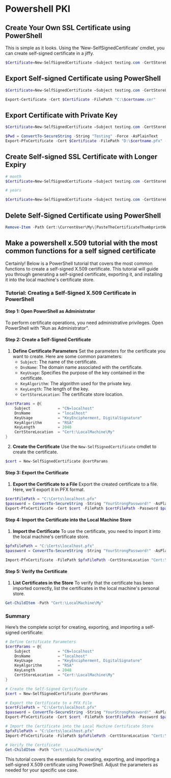 # Powershell PKI


## Create Your Own SSL Certificate using PowerShell

This is simple as it looks. Using the ‘New-SelfSignedCertificate’ cmdlet, you can create self-signed certificate in a jiffy.

```ps1
$Certificate=New-SelfSignedCertificate –Subject testing.com -CertStoreLocation Cert:\CurrentUser\My 
```

## Export Self-signed Certificate using PowerShell

```ps1
$Certificate=New-SelfSignedCertificate –Subject testing.com -CertStoreLocation Cert:\CurrentUser\My 

Export-Certificate -Cert $Certificate -FilePath "C:\$certname.cer" 

```

## Export Certificate with Private Key

```ps1
$Certificate=New-SelfSignedCertificate –Subject testing.com -CertStoreLocation Cert:\CurrentUser\My 

$Pwd = ConvertTo-SecureString -String "Testing" -Force -AsPlainText 
Export-PfxCertificate -Cert $Certificate -FilePath "D:\$certname.pfx" -Password $Pwd 


```

## Create Self-signed SSL Certificate with Longer Expiry


```ps1
# month
$Certificate=New-SelfSignedCertificate –Subject testing.com -CertStoreLocation Cert:\CurrentUser\My -NotAfter (Get-Date).AddMonths(36) 

# years

$Certificate=New-SelfSignedCertificate –Subject testing.com -CertStoreLocation Cert:\CurrentUser\My -NotAfter (Get-Date).AddYears(5) 

```


## Delete Self-Signed Certificate using PowerShell

```ps1
Remove-Item -Path Cert:\CurrentUser\My\{PasteTheCertificateThumbprintHere} -DeleteKey  

```

## Make a powershell x.509 tutorial with the most common functions for a self signed certificate

Certainly! Below is a PowerShell tutorial that covers the most common functions to create a self-signed X.509 certificate. This tutorial will guide you through generating a self-signed certificate, exporting it, and installing it into the local machine's certificate store.

### Tutorial: Creating a Self-Signed X.509 Certificate in PowerShell

#### Step 1: Open PowerShell as Administrator
To perform certificate operations, you need administrative privileges. Open PowerShell with "Run as Administrator".

#### Step 2: Create a Self-Signed Certificate

1. **Define Certificate Parameters**
   Set the parameters for the certificate you want to create. Here are some common parameters:
   - `Subject`: The name of the certificate.
   - `DnsName`: The domain name associated with the certificate.
   - `KeyUsage`: Specifies the purpose of the key contained in the certificate.
   - `KeyAlgorithm`: The algorithm used for the private key.
   - `KeyLength`: The length of the key.
   - `CertStoreLocation`: The certificate store location.

```powershell
$certParams = @{
    Subject            = "CN=localhost"
    DnsName            = "localhost"
    KeyUsage           = "KeyEncipherment, DigitalSignature"
    KeyAlgorithm       = "RSA"
    KeyLength          = 2048
    CertStoreLocation  = "Cert:\LocalMachine\My"
}
```

2. **Create the Certificate**
   Use the `New-SelfSignedCertificate` cmdlet to create the certificate.

```powershell
$cert = New-SelfSignedCertificate @certParams
```

#### Step 3: Export the Certificate

1. **Export the Certificate to a File**
   Export the created certificate to a file. Here, we'll export it in PFX format.

```powershell
$certFilePath = "C:\Certs\localhost.pfx"
$password = ConvertTo-SecureString -String "YourStrongPassword!" -AsPlainText -Force
Export-PfxCertificate -Cert $cert -FilePath $certFilePath -Password $password
```

#### Step 4: Import the Certificate into the Local Machine Store

1. **Import the Certificate**
   To use the certificate, you need to import it into the local machine's certificate store.

```powershell
$pfxFilePath = "C:\Certs\localhost.pfx"
$password = ConvertTo-SecureString -String "YourStrongPassword!" -AsPlainText -Force

Import-PfxCertificate -FilePath $pfxFilePath -CertStoreLocation "Cert:\LocalMachine\My" -Password $password
```

#### Step 5: Verify the Certificate

1. **List Certificates in the Store**
   To verify that the certificate has been imported correctly, list the certificates in the local machine's personal store.

```powershell
Get-ChildItem -Path "Cert:\LocalMachine\My"
```

### Summary

Here’s the complete script for creating, exporting, and importing a self-signed certificate:

```powershell
# Define Certificate Parameters
$certParams = @{
    Subject            = "CN=localhost"
    DnsName            = "localhost"
    KeyUsage           = "KeyEncipherment, DigitalSignature"
    KeyAlgorithm       = "RSA"
    KeyLength          = 2048
    CertStoreLocation  = "Cert:\LocalMachine\My"
}

# Create the Self-Signed Certificate
$cert = New-SelfSignedCertificate @certParams

# Export the Certificate to a PFX File
$certFilePath = "C:\Certs\localhost.pfx"
$password = ConvertTo-SecureString -String "YourStrongPassword!" -AsPlainText -Force
Export-PfxCertificate -Cert $cert -FilePath $certFilePath -Password $password

# Import the Certificate into the Local Machine Certificate Store
$pfxFilePath = "C:\Certs\localhost.pfx"
Import-PfxCertificate -FilePath $pfxFilePath -CertStoreLocation "Cert:\LocalMachine\My" -Password $password

# Verify the Certificate
Get-ChildItem -Path "Cert:\LocalMachine\My"
```

This tutorial covers the essentials for creating, exporting, and importing a self-signed X.509 certificate using PowerShell. Adjust the parameters as needed for your specific use case.

